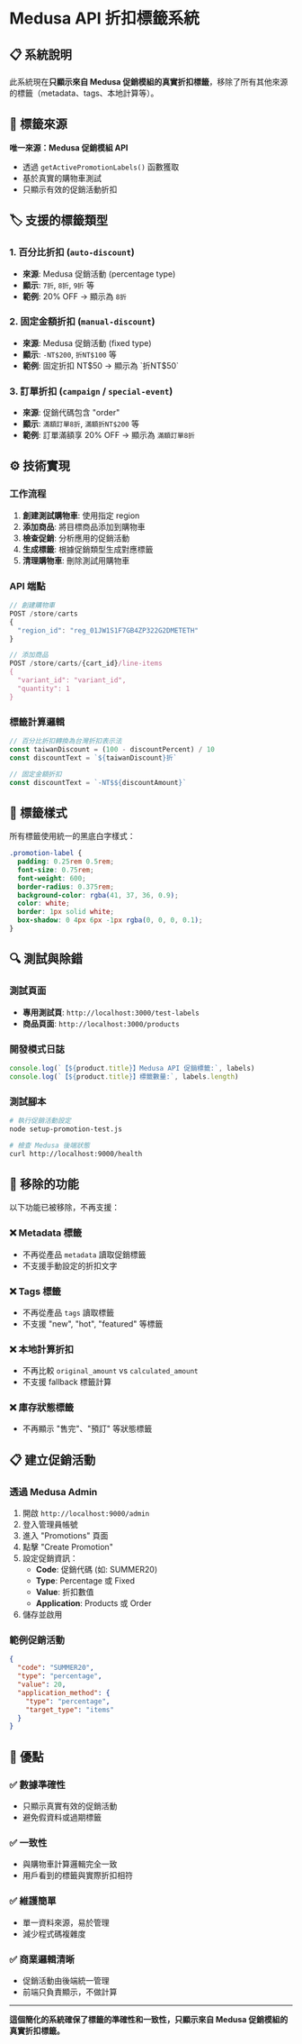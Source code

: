 # Medusa API 折扣標籤系統

## 📋 系統說明

此系統現在**只顯示來自 Medusa 促銷模組的真實折扣標籤**，移除了所有其他來源的標籤（metadata、tags、本地計算等）。

## 🎯 標籤來源

**唯一來源：Medusa 促銷模組 API**
- 透過 `getActivePromotionLabels()` 函數獲取
- 基於真實的購物車測試
- 只顯示有效的促銷活動折扣

## 🏷️ 支援的標籤類型

### 1. 百分比折扣 (`auto-discount`)
- **來源**: Medusa 促銷活動 (percentage type)
- **顯示**: `7折`, `8折`, `9折` 等
- **範例**: 20% OFF → 顯示為 `8折`

### 2. 固定金額折扣 (`manual-discount`)
- **來源**: Medusa 促銷活動 (fixed type)
- **顯示**: `-NT$200`, `折NT$100` 等
- **範例**: 固定折扣 NT$50 → 顯示為 `折NT$50`

### 3. 訂單折扣 (`campaign` / `special-event`)
- **來源**: 促銷代碼包含 "order"
- **顯示**: `滿額訂單8折`, `滿額折NT$200` 等
- **範例**: 訂單滿額享 20% OFF → 顯示為 `滿額訂單8折`

## ⚙️ 技術實現

### 工作流程
1. **創建測試購物車**: 使用指定 region
2. **添加商品**: 將目標商品添加到購物車
3. **檢查促銷**: 分析應用的促銷活動
4. **生成標籤**: 根據促銷類型生成對應標籤
5. **清理購物車**: 刪除測試用購物車

### API 端點
```javascript
// 創建購物車
POST /store/carts
{
  "region_id": "reg_01JW1S1F7GB4ZP322G2DMETETH"
}

// 添加商品
POST /store/carts/{cart_id}/line-items
{
  "variant_id": "variant_id",
  "quantity": 1
}
```

### 標籤計算邏輯
```javascript
// 百分比折扣轉換為台灣折扣表示法
const taiwanDiscount = (100 - discountPercent) / 10
const discountText = `${taiwanDiscount}折`

// 固定金額折扣
const discountText = `-NT$${discountAmount}`
```

## 🎨 標籤樣式

所有標籤使用統一的黑底白字樣式：
```css
.promotion-label {
  padding: 0.25rem 0.5rem;
  font-size: 0.75rem;
  font-weight: 600;
  border-radius: 0.375rem;
  background-color: rgba(41, 37, 36, 0.9);
  color: white;
  border: 1px solid white;
  box-shadow: 0 4px 6px -1px rgba(0, 0, 0, 0.1);
}
```

## 🔍 測試與除錯

### 測試頁面
- **專用測試頁**: `http://localhost:3000/test-labels`
- **商品頁面**: `http://localhost:3000/products`

### 開發模式日誌
```javascript
console.log(`【${product.title}】Medusa API 促銷標籤:`, labels)
console.log(`【${product.title}】標籤數量:`, labels.length)
```

### 測試腳本
```bash
# 執行促銷活動設定
node setup-promotion-test.js

# 檢查 Medusa 後端狀態
curl http://localhost:9000/health
```

## 🚫 移除的功能

以下功能已被移除，不再支援：

### ❌ Metadata 標籤
- 不再從產品 `metadata` 讀取促銷標籤
- 不支援手動設定的折扣文字

### ❌ Tags 標籤  
- 不再從產品 `tags` 讀取標籤
- 不支援 "new", "hot", "featured" 等標籤

### ❌ 本地計算折扣
- 不再比較 `original_amount` vs `calculated_amount`
- 不支援 fallback 標籤計算

### ❌ 庫存狀態標籤
- 不再顯示 "售完"、"預訂" 等狀態標籤

## 📋 建立促銷活動

### 透過 Medusa Admin
1. 開啟 `http://localhost:9000/admin`
2. 登入管理員帳號
3. 進入 "Promotions" 頁面
4. 點擊 "Create Promotion"
5. 設定促銷資訊：
   - **Code**: 促銷代碼 (如: SUMMER20)
   - **Type**: Percentage 或 Fixed
   - **Value**: 折扣數值
   - **Application**: Products 或 Order
6. 儲存並啟用

### 範例促銷活動
```json
{
  "code": "SUMMER20",
  "type": "percentage",
  "value": 20,
  "application_method": {
    "type": "percentage",
    "target_type": "items"
  }
}
```

## 🎯 優點

### ✅ 數據準確性
- 只顯示真實有效的促銷活動
- 避免假資料或過期標籤

### ✅ 一致性
- 與購物車計算邏輯完全一致
- 用戶看到的標籤與實際折扣相符

### ✅ 維護簡單
- 單一資料來源，易於管理
- 減少程式碼複雜度

### ✅ 商業邏輯清晰
- 促銷活動由後端統一管理
- 前端只負責顯示，不做計算

---

**這個簡化的系統確保了標籤的準確性和一致性，只顯示來自 Medusa 促銷模組的真實折扣標籤。**
